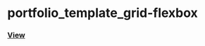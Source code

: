 # portfolio_template_grid-flexbox
<a href="https://annasokhina.github.io/portfolio_template_grid-flexbox/"><h3>View</h3></a>
